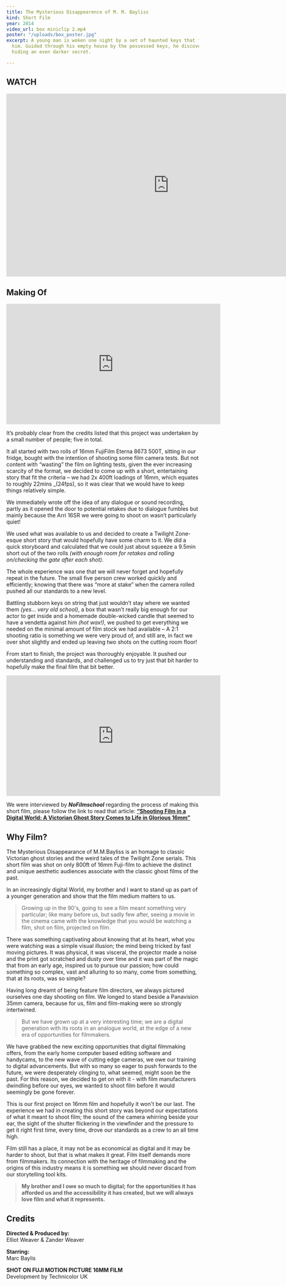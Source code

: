 ```yaml
---
title: The Mysterious Disappearence of M. M. Bayliss
kind: Short Film
year: 2014
video_url: box miniclip 2.mp4
poster: "/uploads/box_poster.jpg"
excerpt: A young man is woken one night by a set of haunted keys that float before
  him. Guided through his empty house by the possessed keys, he discovers a dark room
  hiding an even darker secret.

---
```

## WATCH

<center><iframe src="https://player.vimeo.com/video/79709204?title=0&byline=0&portrait=0" width="850" height="478" frameborder="0" webkitallowfullscreen mozallowfullscreen allowfullscreen></iframe></center>

## Making Of

<center><iframe width="560" height="315" src="https://www.youtube.com/embed/BcIIFwXyfME" frameborder="0" allow="autoplay; encrypted-media" allowfullscreen></iframe></center>

It’s probably clear from the credits listed that this project was undertaken by a small number of people; five in total.

It all started with two rolls of 16mm FujiFilm Eterna 8673 500T, sitting in our fridge, bought with the intention of shooting some film camera tests. But not content with “wasting” the film on lighting tests, given the ever increasing scarcity of the format, we decided to come up with a short, entertaining story that fit the criteria – we had 2x 400ft loadings of 16mm, which equates to roughly 22mins _(24fps), so it was clear that we would have to keep things relatively simple.

We immediately wrote off the idea of any dialogue or sound recording, partly as it opened the door to potential retakes due to dialogue fumbles but mainly because the Arri 16SR we were going to shoot on wasn’t particularly quiet!

We used what was available to us and decided to create a Twilight Zone-esque short story that would hopefully have some charm to it. We did a quick storyboard and calculated that we could just about squeeze a 9.5min short out of the two rolls _(with enough room for retakes and rolling on/checking the gate after each shot)_.

The whole experience was one that we will never forget and hopefully repeat in the future. The small five person crew worked quickly and efficiently; knowing that there was “more at stake” when the camera rolled pushed all our standards to a new level.

Battling stubborn keys on string that just wouldn’t stay where we wanted them _(yes… very old school)_, a box that wasn’t really big enough for our actor to get inside and a homemade double-wicked candle that seemed to have a vendetta against him _(hot wax!)_, we pushed to get everything we needed on the minimal amount of film stock we had available – A 2:1 shooting ratio is something we were very proud of, and still are, in fact we over shot slightly and ended up leaving two shots on the cutting room floor!

From start to finish, the project was thoroughly enjoyable. It pushed our understanding and standards, and challenged us to try just that bit harder to hopefully make the final film that bit better.

<center><iframe width="560" height="315" src="https://www.youtube.com/embed/1F92y3y5fRU" frameborder="0" allow="autoplay; encrypted-media" allowfullscreen></iframe></center>

We were interviewed by **_NoFilmschool_** regarding the process of making this short film, please follow the link to read that article: [**“Shooting Film in a Digital World: A Victorian Ghost Story Comes to Life in Glorious 16mm”**](https://nofilmschool.com/2015/01/shooting-film-digita-world-victorian-ghost-story-16mm)

## Why Film?

The Mysterious Disappearance of M.M.Bayliss is an homage to classic Victorian ghost stories and the weird tales of the Twilight Zone serials. This short film was shot on only 800ft of 16mm Fuji-film to achieve the distinct and unique aesthetic audiences associate with the classic ghost films of the past.

In an increasingly digital World, my brother and I want to stand up as part of a younger generation and show that the film medium matters to us.

> Growing up in the 90's, going to see a film meant something very particular; like many before us, but sadly few after, seeing a movie in the cinema came with the knowledge that you would be watching a film, shot on film, projected on film.

There was something captivating about knowing that at its heart, what you were watching was a simple visual illusion; the mind being tricked by fast moving pictures. It was physical, it was visceral, the projector made a noise and the print got scratched and dusty over time and it was part of the magic that from an early age, inspired us to pursue our passion; how could something so complex, vast and alluring to so many, come from something, that at its roots, was so simple?

Having long dreamt of being feature film directors, we always pictured ourselves one day shooting on film. We longed to stand beside a Panavision 35mm camera, because for us, film and film-making were so strongly intertwined.

> But we have grown up at a very interesting time; we are a digital generation with its roots in an analogue world, at the edge of a new era of opportunities for filmmakers.

We have grabbed the new exciting opportunities that digital filmmaking offers, from the early home computer based editing software and handycams, to the new wave of cutting edge cameras, we owe our training to digital advancements. But with so many so eager to push forwards to the future, we were desperately clinging to, what seemed, might soon be the past. For this reason, we decided to get on with it - with film manufacturers dwindling before our eyes, we wanted to shoot film before it would seemingly be gone forever.

This is our first project on 16mm film and hopefully it won't be our last. The experience we had in creating this short story was beyond our expectations of what it meant to shoot film; the sound of the camera whirring beside your ear, the sight of the shutter flickering in the viewfinder and the pressure to get it right first time, every time, drove our standards as a crew to an all time high.

Film still has a place, it may not be as economical as digital and it may be harder to shoot, but that is what makes it great. Film itself demands more from filmmakers. Its connection with the heritage of filmmaking and the origins of this industry means it is something we should never discard from our storytelling tool kits.

> **My brother and I owe so much to digital; for the opportunities it has afforded us and the accessibility it has created, but we will always love film and what it represents.**

## Credits

**Directed & Produced by:** <br>Elliot Weaver & Zander Weaver

**Starring:** <br>Marc Baylis

**SHOT ON FUJI MOTION PICTURE 16MM FILM**<br> Development by Technicolor UK